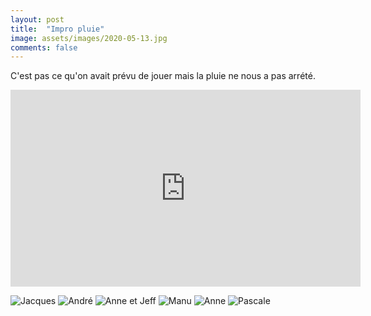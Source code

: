 ```yaml
---
layout: post
title:  "Impro pluie"
image: assets/images/2020-05-13.jpg
comments: false
---
```


C'est pas ce qu'on avait prévu de jouer mais la pluie ne nous a pas arrété.

<iframe width="560" height="315" src="https://www.youtube.com/embed/rWeWa4g4bP0" frameborder="0" allow="accelerometer; autoplay; encrypted-media; gyroscope; picture-in-picture" allowfullscreen></iframe>

![Jacques](assets/images/gallery/IMG-20200513-WA0000.jpg)
![André](assets/images/gallery/IMG-20200513-WA0002.jpg)
![Anne et Jeff](assets/images/gallery/IMG-20200513-WA0003.jpg)
![Manu](assets/images/gallery/IMG-20200513-WA0004.jpg)
![Anne](assets/images/gallery/IMG-20200513-WA0007.jpg)
![Pascale](assets/images/gallery/IMG-20200513-WA0009.jpg)

